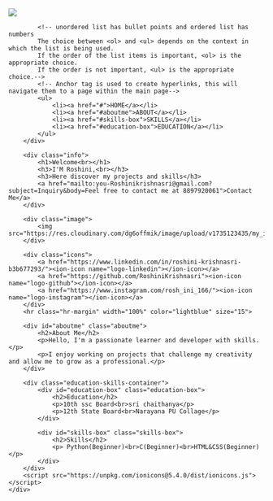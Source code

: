 <!DOCTYPE html>
<html lang="en">
<head>
    <meta charset="UTF-8">
    <meta name="viewport" content="width=device-width, initial-scale=1.0">
    <title>Roshini krishna sri</title>
    <link rel="stylesheet" href="style.css">

</head>
<body>
    <div class="main">
        <div class="navbar">
            <img src="bg2.jpg" class="logo">
           
            <!-- unordered list has bullet points and ordered list has numbers
            The choice between <ol> and <ul> depends on the context in which the list is being used.
            If the order of the list items is important, <ol> is the appropriate choice.
            If the order is not important, <ul> is the appropriate choice.-->
            <!-- Anchor tag is used to create hyperlinks, this will navigate them to a page within the main page-->
            <ul>
                <li><a href="#">HOME</a></li>
                <li><a href="#aboutme">ABOUT</a></li>
                <li><a href="#skills-box">SKILLS</a></li>
                <li><a href="#education-box">EDUCATION</a></li>
            </ul>
        </div>
        
        <div class="info">
            <h1>Welcome<br></h1>
            <h3>I'M Roshini,<br></h3>
            <h3>Here discover my projects and skills</h3>
            <a href="mailto:you-Roshinikrishnasri@gmail.com?subject=Inquiry&body=Feel free to contact me at 8897920061">Contact Me</a>
        </div>
        
        <div class="image">
            <img src="https://res.cloudinary.com/dg6offmik/image/upload/v1735123435/my_image_ltgquz.jpg">
        </div>
        
        <div class="icons">
            <a href="https://www.linkedin.com/in/roshini-krishnasri-b3b677293/"><ion-icon name="logo-linkedin"></ion-icon></a>
            <a href="https://github.com/RoshiniKrishnasri"><ion-icon name="logo-github"></ion-icon></a>
            <a href="https://www.instagram.com/rosh_ini_166/"><ion-icon name="logo-instagram"></ion-icon></a>
        </div>
        <hr class="hr-margin" width="100%" color="lightblue" size="15">
        
        <div id="aboutme" class="aboutme">
            <h2>About Me</h2>
            <p>Hello, I'm a passionate learner and developer with skills.</p>
            <p>I enjoy working on projects that challenge my creativity and allow me to grow as a professional.</p>
        </div>
        
        <div class="education-skills-container">
            <div id="education-box" class="education-box">
                <h2>Education</h2>
                <p>10th ssc Board<br>sri chaithanya</p>
                <p>12th State Board<br>Narayana PU Collage</p>
            </div>
            
            <div id="skills-box" class="skills-box">
                <h2>Skills</h2>
                <p> Python(Beginner)<br>C(Beginner)<br>HTML&CSS(Beginner)</p>
            </div>
        </div>
        <script src="https://unpkg.com/ionicons@5.4.0/dist/ionicons.js"></script>
    </div>
</body>
</html>


        
        
